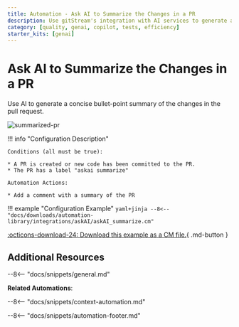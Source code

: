 ```yaml
---
title: Automation - Ask AI to Summarize the Changes in a PR
description: Use gitStream's integration with AI services to generate a summary of the changes in the PR.
category: [quality, genai, copilot, tests, efficiency]
starter_kits: [genai]
---
```

# Ask AI to Summarize the Changes in a PR

<!-- --8<-- [start:example]-->
Use AI to generate a concise bullet-point summary of the changes in the pull request.

![summarized-pr](/automations/integrations/askAI/summarize-pr/summarized-pr.png)

!!! info "Configuration Description"

    Conditions (all must be true):

    * A PR is created or new code has been committed to the PR.
    * The PR has a label "askai summarize"

    Automation Actions:

    * Add a comment with a summary of the PR

!!! example "Configuration Example"
    ```yaml+jinja
    --8<-- "docs/downloads/automation-library/integrations/askAI/askAI_summarize.cm"
    ```
    <div class="result" markdown>
        <span>
        [:octicons-download-24: Download this example as a CM file.](/downloads/automation-library/integrations/askAI/askAI_summarize.cm){ .md-button }
        </span>
    </div>
<!-- --8<-- [end:example]-->

## Additional Resources

--8<-- "docs/snippets/general.md"

**Related Automations**:

--8<-- "docs/snippets/context-automation.md"

--8<-- "docs/snippets/automation-footer.md"
